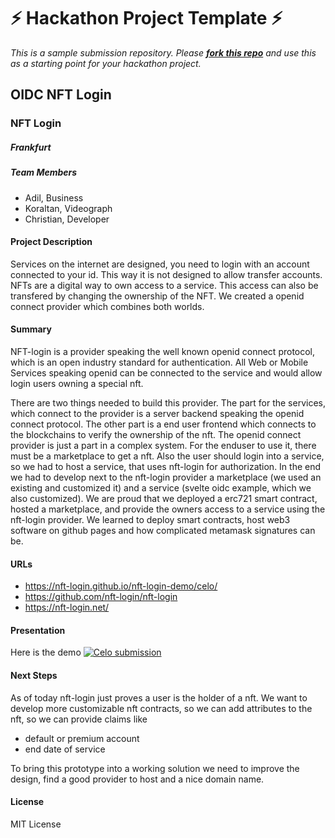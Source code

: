 
# ⚡ Hackathon Project Template ⚡
_This is a sample submission repository.
Please [__fork this repo__](https://help.github.com/articles/fork-a-repo/) and use this as a starting point for your hackathon project._

## OIDC NFT Login
### NFT Login

##### Frankfurt

##### Team Members
- Adil, Business
- Koraltan, Videograph
- Christian, Developer

#### Project Description
Services on the internet are designed, you need to login with an account connected to your id.
This way it is not designed to allow transfer accounts.
NFTs are a digital way to own access to a service.
This access can also be transfered by changing the ownership of the NFT.
We created a openid connect provider which combines both worlds.

#### Summary
NFT-login is a provider speaking the well known openid connect protocol, which is an open industry standard for authentication.
All Web or Mobile Services speaking openid can be connected to the service and
would allow login users owning a special nft.

There are two things needed to build this provider. The part for the services, which connect to the provider is a server backend speaking the openid connect protocol. The other part is a end user frontend which connects to the blockchains to verify the ownership of the nft.
The openid connect provider is just a part in a complex system.
For the enduser to use it, there must be a marketplace to get a nft.
Also the user should login into a service, so we had to host a service, that 
uses nft-login for authorization. In the end we had to develop next to the nft-login provider a marketplace (we used an existing and customized it) and a service (svelte oidc example, which we also customized).
We are proud that we deployed a erc721 smart contract, hosted a marketplace,
and provide the owners access to a service using the nft-login provider.
We learned to deploy smart contracts, host web3 software on github pages and
how complicated metamask signatures can be.

#### URLs
* https://nft-login.github.io/nft-login-demo/celo/
* https://github.com/nft-login/nft-login
* https://nft-login.net/

#### Presentation

Here is the demo [![Celo submission](https://img.youtube.com/vi/USKg2Ik2zPI/0.jpg)](https://www.youtube.com/watch?v=USKg2Ik2zPI)

#### Next Steps
As of today nft-login just proves a user is the holder of a nft.
We want to develop more customizable nft contracts, so we can add attributes to the nft, so we can provide claims like

* default or premium account
* end date of service

To bring this prototype into a working solution we need to improve the design, find a good provider to host and a nice domain name.

#### License
MIT License
